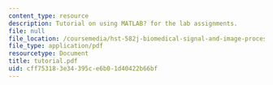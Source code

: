 ```yaml
---
content_type: resource
description: Tutorial on using MATLAB? for the lab assignments.
file: null
file_location: /coursemedia/hst-582j-biomedical-signal-and-image-processing-spring-2007/cff753183e34395ce6b01d40422b66bf_tutorial.pdf
file_type: application/pdf
resourcetype: Document
title: tutorial.pdf
uid: cff75318-3e34-395c-e6b0-1d40422b66bf
---
```

